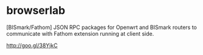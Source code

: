 browserlab
==========

[BISmark/Fathom] JSON RPC packages for Openwrt and BISmark routers to communicate with Fathom extension running at client side.

http://goo.gl/38YjkC
